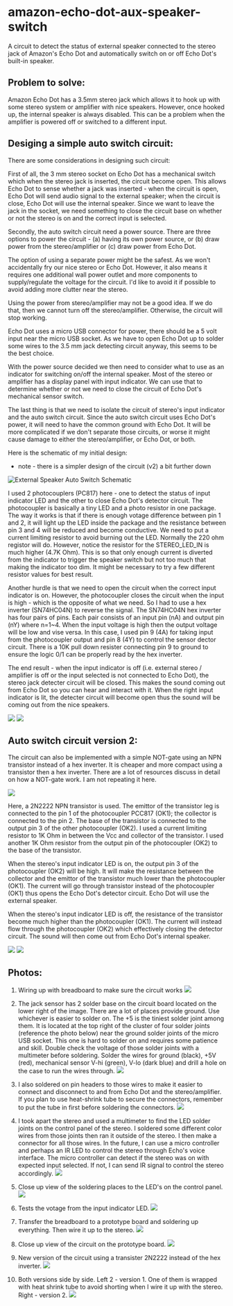 # amazon-echo-dot-aux-speaker-switch
A circuit to detect the status of external speaker connected to the stereo jack of Amazon's Echo Dot and automatically switch on or off Echo Dot's built-in speaker.

## Problem to solve: 
Amazon Echo Dot has a 3.5mm stereo jack which allows it to hook up with some stereo system or amplifier with nice speakers.  However, once hooked up, the internal speaker is always disabled.  This can be a problem when the amplifier is powered off or switched to a different input.

## Desiging a simple auto switch circuit:
There are some considerations in designing such circuit:

First of all, the 3 mm stereo socket on Echo Dot has a mechanical switch which when the stereo jack is inserted, the circuit become open.  This allows Echo Dot to sense whether a jack was inserted - when the circuit is open, Echo Dot will send audio signal to the external speaker; when the circuit is close, Echo Dot will use the internal speaker.  Since we want to leave the jack in the socket, we need something to close the circuit base on whether or not the stereo is on and the correct input is selected.

Secondly, the auto switch circuit need a power source.  There are three options to power the circuit - (a) having its own power source, or (b) draw power from the stereo/amplifier or (c) draw power from Echo Dot.  

The option of using a separate power might be the safest.  As we won't accidentally fry our nice stereo or Echo Dot.  However, it also means it requires one additional wall power outlet and more components to supply/regulate the voltage for the circuit.  I'd like to avoid it if possible to avoid adding more clutter near the stereo.  

Using the power from stereo/amplifier may not be a good idea.  If we do that, then we cannot turn off the stereo/amplifier.  Otherwise, the circuit will stop working.  

Echo Dot uses a micro USB connector for power, there should be a 5 volt input near the micro USB socket.  As we have to open Echo Dot up to solder some wires to the 3.5 mm jack detecting circuit anyway, this seems to be the best choice.  

With the power source decided we then need to consider what to use as an indicator for switching on/off the internal speaker.  Most of the stereo or amplifier has a display panel with input indicator.  We can use that to determine whether or not we need to close the circuit of Echo Dot's mechanical sensor switch.

The last thing is that we need to isolate the circuit of stereo's input indicator and the auto switch circuit.  Since the auto switch circuit uses Echo Dot's power, it will need to have the common ground with Echo Dot.  It will be more complicated if we don't separate those circuits, or worse it might cause damage to either the stereo/amplifier, or Echo Dot, or both.  

Here is the schematic of my initial design:  
* note - there is a simpler design of the circuit (v2) a bit further down

![External Speaker Auto Switch Schematic](images/AutoIntSpkSwitch-schematic.png)

I used 2 photocouplers (PC817) here - one to detect the status of input indicator LED and the other to close Echo Dot's detector circuit.  The photocoupler is basically a tiny LED and a photo resistor in one package.  The way it works is that if there is enough votage difference between pin 1 and 2, it will light up the LED inside the package and the resistance between pin 3 and 4 will be reduced and become conductive.  We need to put a current limiting resistor to avoid burning out the LED.  Normally the 220 ohm registor will do.  However, notice the resistor for the STEREO_LED_IN is much higher (4.7K Ohm).  This is so that only enough current is diverted from the indicator to trigger the speaker switch but not too much that making the indicator too dim.  It might be necessary to try a few different resistor values for best result.

Another hurdle is that we need to open the circuit when the correct input indicator is on.  However, the photocoupler closes the circuit when the input is high - which is the opposite of what we need.  So I had to use a hex inverter (SN74HC04N) to reverse the signal.  The SN74HC04N hex inverter has four pairs of pins.  Each pair consists of an input pin (nA) and output pin (nY) where n=1~4.  When the input voltage is high then the output voltage will be low and vise versa.  In this case, I used pin 9 (4A) for taking input from the photocoupler output and pin 8 (4Y) to control the sensor dector circuit.  There is a 10K pull down resister connecting pin 9 to ground to ensure the logic 0/1 can be properly read by the hex inverter.

The end result - when the input indicator is off (i.e. external stereo / amplifier is off or the input selected is not connected to Echo Dot), the stereo jack detecter circuit will be closed.  This makes the sound coming out from Echo Dot so you can hear and interact with it.  When the right input indicator is lit, the detecter circuit will become open thus the sound will be coming out from the nice speakers.

![](images/AutoIntSpkSwitch-wiring.png)
![](images/AutoIntSpkSwitch-prototype.JPG)

## Auto switch circuit version 2:
The circuit can also be implemented with a simple NOT-gate using an NPN transistor instead of a hex inverter.  It is cheaper and more compact using a transistor then a hex inverter.  There are a lot of resources discuss in detail on how a NOT-gate work.  I am not repeating it here.    

![](images/AutoIntSpkSwitch-v2-schematic.png)

Here, a 2N2222 NPN transistor is used.  The emittor of the transistor leg is connected to the pin 1 of the photocoupler PCC817 (OK1); the collector is connected to the pin 2.  The base of the transistor is connected to the output pin 3 of the other photocoupler (OK2).  I used a current limiting resistor to 1K Ohm in between the Vcc and collector of the transistor.  I used another 1K Ohm resistor from the output pin of the photocoupler (OK2) to the base of the transistor.

When the stereo's input indicator LED is on, the output pin 3 of the photocoupler (OK2) will be high.  It will make the resistance between the collector and the emittor of the transistor much lower than the photocoupler (OK1).  The current will go through transistor instead of the photocoupler (OK1) thus opens the Echo Dot's detector circuit.  Echo Dot will use the external speaker.

When the stereo's input indicator LED is off, the resistance of the transistor become much higher than the photocoupler (OK1).  The current will instead flow through the photocoupler (OK2) which effectively closing the detector circuit.  The sound will then come out from Echo Dot's internal speaker.

![](images/AutoIntSpkSwitch-v2-wiring.png)
![](images/AutoIntSpkSwitch-v2.JPG)

## Photos:

1. Wiring up with breadboard to make sure the circuit works
![](images/01_breadboard_wire_up.JPG)

2. The jack sensor has 2 solder base on the circuit board located on the lower right of the image. There are a lot of places provide ground.  Use whichever is easier to solder on.  The +5 is the tiniest solder joint among them.  It is located at the top right of the cluster of four solder joints (reference the photo below) near the ground solder joints of the micro USB socket.  This one is hard to solder on and requires some patience and skill.  Double check the voltage of those solder joints with a multimeter before soldering.  Solder the wires for ground (black), +5V (red), mechanical sensor V-hi (green), V-lo (dark blue) and drill a hole on the case to run the wires through. 
![](images/02_echo_dot_wiring.JPG)

3. I also soldered on pin headers to those wires to make it easier to connect and disconnect to and from Echo Dot and the stereo/amplifier.  If you plan to use heat-shrink tube to secure the connectors, remember to put the tube in first before soldering the connectors.
![](images/03_echo_dot_reassembled.JPG)

4. I took apart the stereo and used a multimeter to find the LED solder joints on the control panel of the stereo.  I soldered some different color wires from those joints then ran it outside of the stereo. I then make a connector for all those wires.  In the future, I can use a micro controller and perhaps an IR LED to control the stereo through Echo's voice interface.  The micro controller can detect if the stereo was on with expected input selected.  If not, I can send IR signal to control the stereo accordingly.
![](images/04_stereo_control_panel.JPG)

5. Close up view of the soldering places to the LED's on the control panel.
![](images/05_stereo_control_panel_close_up.JPG)

6. Tests the votage from the input indicator LED.
![](images/06_stereo_input_indicator_voltage.JPG)

7. Transfer the breadboard to a prototype board and soldering up everything.  Then wire it up to the stereo.
![](images/07_final_wire_up.JPG)

8. Close up view of the circuit on the prototype board.
![](images/08_close_up.JPG)

9. New version of the circuit using a transister 2N2222 instead of the hex inverter.
![](images/09_AutoIntSpkSwitch-v2-wiredup.JPG)

10. Both versions side by side.  Left 2 - version 1.  One of them is wrapped with heat shrink tube to avoid shorting when I wire it up with the stereo.  Right - version 2.
![](images/10_AutoIntSpkSwitch-versions.JPG)
